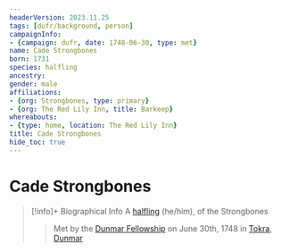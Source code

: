 ```yaml
---
headerVersion: 2023.11.25
tags: [dufr/background, person]
campaignInfo:
- {campaign: dufr, date: 1748-06-30, type: met}
name: Cade Strongbones
born: 1731
species: halfling
ancestry:
gender: male
affiliations:
- {org: Strongbones, type: primary}
- {org: The Red Lily Inn, title: Barkeep}
whereabouts:
- {type: home, location: The Red Lily Inn}
title: Cade Strongbones
hide_toc: true
---
```

# Cade Strongbones
>[!info]+ Biographical Info
> A [halfling](<../../species/children-of-the-embodied-gods/halflings/halflings.md>) (he/him), of the Strongbones
> 
> 
>> 
>>  Met by the [Dunmar Fellowship](<../pcs/dunmar-fellowship/dunmar-fellowship.md>) on June 30th, 1748 in [Tokra](<../../gazetteer/greater-dunmar/realms/dunmar/central-dunmar/tokra/tokra.md>), [Dunmar](<../../gazetteer/greater-dunmar/realms/dunmar/dunmar.md>) 
